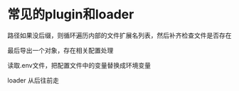 # 常见的plugin和loader

路径如果没后缀，则循环遍历内部的文件扩展名列表，然后补齐检查文件是否存在

最后导出一个对象，存在相关配置处理

读取.env文件，把配置文件中的变量替换成环境变量

loader 从后往前走
